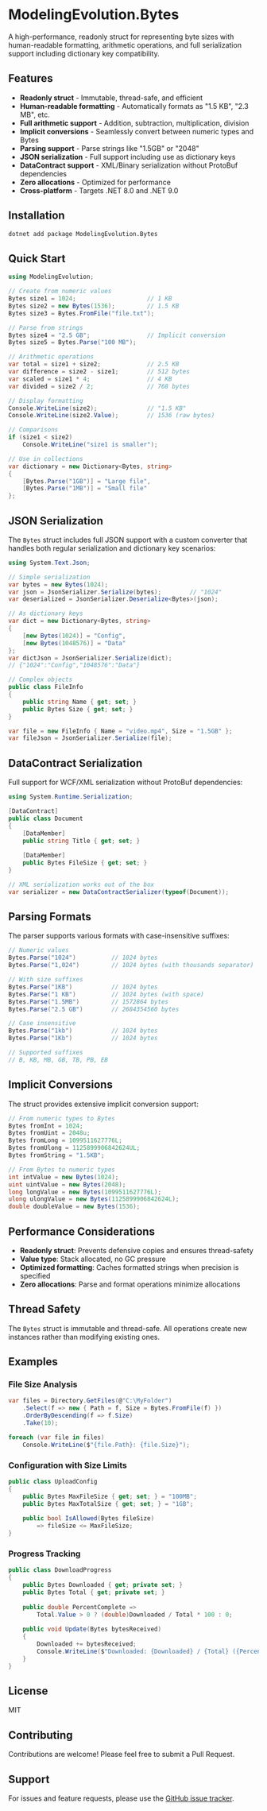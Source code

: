 # ModelingEvolution.Bytes

A high-performance, readonly struct for representing byte sizes with human-readable formatting, arithmetic operations, and full serialization support including dictionary key compatibility.

## Features

- **Readonly struct** - Immutable, thread-safe, and efficient
- **Human-readable formatting** - Automatically formats as "1.5 KB", "2.3 MB", etc.
- **Full arithmetic support** - Addition, subtraction, multiplication, division
- **Implicit conversions** - Seamlessly convert between numeric types and Bytes
- **Parsing support** - Parse strings like "1.5GB" or "2048"
- **JSON serialization** - Full support including use as dictionary keys
- **DataContract support** - XML/Binary serialization without ProtoBuf dependencies
- **Zero allocations** - Optimized for performance
- **Cross-platform** - Targets .NET 8.0 and .NET 9.0

## Installation

```bash
dotnet add package ModelingEvolution.Bytes
```

## Quick Start

```csharp
using ModelingEvolution;

// Create from numeric values
Bytes size1 = 1024;                    // 1 KB
Bytes size2 = new Bytes(1536);         // 1.5 KB
Bytes size3 = Bytes.FromFile("file.txt");

// Parse from strings
Bytes size4 = "2.5 GB";                // Implicit conversion
Bytes size5 = Bytes.Parse("100 MB");

// Arithmetic operations
var total = size1 + size2;             // 2.5 KB
var difference = size2 - size1;        // 512 bytes
var scaled = size1 * 4;                // 4 KB
var divided = size2 / 2;               // 768 bytes

// Display formatting
Console.WriteLine(size2);              // "1.5 KB"
Console.WriteLine(size2.Value);        // 1536 (raw bytes)

// Comparisons
if (size1 < size2)
    Console.WriteLine("size1 is smaller");

// Use in collections
var dictionary = new Dictionary<Bytes, string>
{
    [Bytes.Parse("1GB")] = "Large file",
    [Bytes.Parse("1MB")] = "Small file"
};
```

## JSON Serialization

The `Bytes` struct includes full JSON support with a custom converter that handles both regular serialization and dictionary key scenarios:

```csharp
using System.Text.Json;

// Simple serialization
var bytes = new Bytes(1024);
var json = JsonSerializer.Serialize(bytes);        // "1024"
var deserialized = JsonSerializer.Deserialize<Bytes>(json);

// As dictionary keys
var dict = new Dictionary<Bytes, string>
{
    [new Bytes(1024)] = "Config",
    [new Bytes(1048576)] = "Data"
};
var dictJson = JsonSerializer.Serialize(dict);
// {"1024":"Config","1048576":"Data"}

// Complex objects
public class FileInfo
{
    public string Name { get; set; }
    public Bytes Size { get; set; }
}

var file = new FileInfo { Name = "video.mp4", Size = "1.5GB" };
var fileJson = JsonSerializer.Serialize(file);
```

## DataContract Serialization

Full support for WCF/XML serialization without ProtoBuf dependencies:

```csharp
using System.Runtime.Serialization;

[DataContract]
public class Document
{
    [DataMember]
    public string Title { get; set; }
    
    [DataMember]
    public Bytes FileSize { get; set; }
}

// XML serialization works out of the box
var serializer = new DataContractSerializer(typeof(Document));
```

## Parsing Formats

The parser supports various formats with case-insensitive suffixes:

```csharp
// Numeric values
Bytes.Parse("1024")          // 1024 bytes
Bytes.Parse("1,024")         // 1024 bytes (with thousands separator)

// With size suffixes
Bytes.Parse("1KB")           // 1024 bytes
Bytes.Parse("1 KB")          // 1024 bytes (with space)
Bytes.Parse("1.5MB")         // 1572864 bytes
Bytes.Parse("2.5 GB")        // 2684354560 bytes

// Case insensitive
Bytes.Parse("1kb")           // 1024 bytes
Bytes.Parse("1Kb")           // 1024 bytes

// Supported suffixes
// B, KB, MB, GB, TB, PB, EB
```

## Implicit Conversions

The struct provides extensive implicit conversion support:

```csharp
// From numeric types to Bytes
Bytes fromInt = 1024;
Bytes fromUint = 2048u;
Bytes fromLong = 1099511627776L;
Bytes fromUlong = 1125899906842624UL;
Bytes fromString = "1.5KB";

// From Bytes to numeric types
int intValue = new Bytes(1024);
uint uintValue = new Bytes(2048);
long longValue = new Bytes(1099511627776L);
ulong ulongValue = new Bytes(1125899906842624L);
double doubleValue = new Bytes(1536);
```

## Performance Considerations

- **Readonly struct**: Prevents defensive copies and ensures thread-safety
- **Value type**: Stack allocated, no GC pressure
- **Optimized formatting**: Caches formatted strings when precision is specified
- **Zero allocations**: Parse and format operations minimize allocations

## Thread Safety

The `Bytes` struct is immutable and thread-safe. All operations create new instances rather than modifying existing ones.

## Examples

### File Size Analysis
```csharp
var files = Directory.GetFiles(@"C:\MyFolder")
    .Select(f => new { Path = f, Size = Bytes.FromFile(f) })
    .OrderByDescending(f => f.Size)
    .Take(10);

foreach (var file in files)
    Console.WriteLine($"{file.Path}: {file.Size}");
```

### Configuration with Size Limits
```csharp
public class UploadConfig
{
    public Bytes MaxFileSize { get; set; } = "100MB";
    public Bytes MaxTotalSize { get; set; } = "1GB";
    
    public bool IsAllowed(Bytes fileSize) 
        => fileSize <= MaxFileSize;
}
```

### Progress Tracking
```csharp
public class DownloadProgress
{
    public Bytes Downloaded { get; private set; }
    public Bytes Total { get; private set; }
    
    public double PercentComplete => 
        Total.Value > 0 ? (double)Downloaded / Total * 100 : 0;
    
    public void Update(Bytes bytesReceived)
    {
        Downloaded += bytesReceived;
        Console.WriteLine($"Downloaded: {Downloaded} / {Total} ({PercentComplete:F1}%)");
    }
}
```

## License

MIT

## Contributing

Contributions are welcome! Please feel free to submit a Pull Request.

## Support

For issues and feature requests, please use the [GitHub issue tracker](https://github.com/modelingevolution/bytes/issues).
